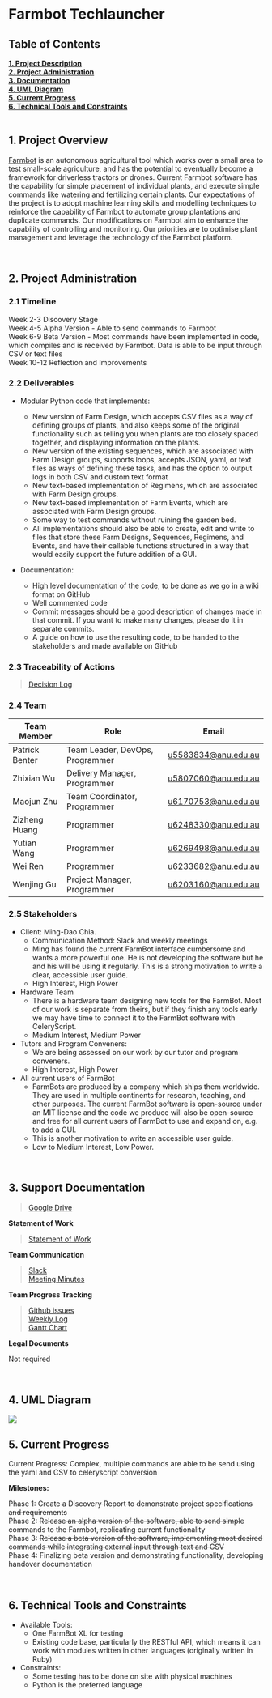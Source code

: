 <h1> Farmbot Techlauncher </h1>

<h2><a name = "content"> Table of Contents </a></h2>
<a href = "#Title1"><b> 1. Project Description </b></a><br/>
<a href = "#Title2"><b> 2. Project Administration </b></a><br/>
<a href = "#Title3"><b> 3. Documentation </b></a><br/> 
<a href = "#Title4"><b> 4. UML Diagram </b></a><br/>
<a href = "#Title5"><b> 5. Current Progress </b></a><br/>
<a href = "#Title6"><b> 6. Technical Tools and Constraints </b></a><br/>


<br />
<h2><a name = "Title1"> 1. Project Overview </a></h2>

[Farmbot](https://farm.bot/) is an autonomous agricultural tool which works over a small area to test small-scale agriculture, and has the potential to eventually become a framework for driverless tractors or drones. Current Farmbot software has the capability for simple placement of individual plants, and execute simple commands like watering and fertilizing certain plants. Our expectations of the project is to adopt machine learning skills and modelling techniques to reinforce the capability of Farmbot to automate group plantations and duplicate commands. Our modifications on Farmbot aim to enhance the capability of controlling and monitoring. Our priorities are to optimise plant management and leverage the technology of the Farmbot platform.

<br />
<h2><a name = "Title2"> 2. Project Administration </a></h2>

<h3> 2.1 Timeline </h3>

Week 2-3 Discovery Stage <br />
Week 4-5 Alpha Version - Able to send commands to Farmbot <br />
Week 6-9 Beta Version - Most commands have been implemented in code, which compiles and is received by Farmbot. Data is able to be input  through CSV or text files <br />
Week 10-12 Reflection and Improvements <br />

<h3> 2.2 Deliverables </h3>

* Modular Python code that implements:
    * New version of Farm Design, which accepts CSV files as a way of defining groups of plants, and also keeps some of the original functionality such as telling you when plants are too closely spaced together, and displaying information on the plants.
    * New version of the existing sequences, which are associated with Farm Design groups, supports loops, accepts JSON, yaml, or text files as ways of defining these tasks, and has the option to output logs in both CSV and custom text format
    * New text-based implementation of Regimens, which are associated with Farm Design groups.
    * New text-based implementation of Farm Events, which are associated with Farm Design groups.
    * Some way to test commands without ruining the garden bed.
    * All implementations should also be able to create, edit and write to files that store these Farm Designs, Sequences, Regimens, and Events, and have their callable functions structured in a way that would easily support the future addition of a GUI.
    
* Documentation:
    * High level documentation of the code, to be done as we go in a wiki format on GitHub
    * Well commented code
    * Commit messages should be a good description of changes made in that commit. If you want to make many changes, please do it in separate commits.
    * A guide on how to use the resulting code, to be handed to the stakeholders and made available on GitHub

<h3> 2.3 Traceability of Actions </h3>



>[Decision Log](https://docs.google.com/document/d/1AfgSXgv-pHwiSv7r8mqHihJIXiVt2jJx9cPXHvMyFtYedit?usp=sharing) <br />

<h3> 2.4 Team </h3>

| Team Member                      | Role                                     | Email                           | 
|----------------------------------|------------------------------------------|---------------------------------|  
| Patrick Benter                   | Team Leader, DevOps, Programmer          | u5583834@anu.edu.au             |
| Zhixian Wu                       | Delivery Manager, Programmer             | u5807060@anu.edu.au             | 
| Maojun Zhu                       | Team Coordinator, Programmer             | u6170753@anu.edu.au             |
| Zizheng Huang                    | Programmer                               | u6248330@anu.edu.au             |
| Yutian Wang                      | Programmer                               | u6269498@anu.edu.au             |
| Wei Ren                          | Programmer                               | u6233682@anu.edu.au             |
| Wenjing Gu                       | Project Manager, Programmer              | u6203160@anu.edu.au             |

<h3> 2.5 Stakeholders </h3>

* Client: Ming-Dao Chia. 
    * Communication Method: Slack and weekly meetings 
    * Ming has found the current FarmBot interface cumbersome and wants a more powerful one. He is not developing the software but he and his will be using it regularly. This is a strong motivation to write a clear, accessible user guide.
    * High Interest, High Power
* Hardware Team
    * There is a hardware team designing new tools for the FarmBot. Most of our work is separate from theirs, but if they finish any tools early we may have time to connect it to the FarmBot software with CeleryScript.
    * Medium Interest, Medium Power
* Tutors and Program Conveners:
    * We are being assessed on our work by our tutor and program conveners.
    * High Interest, High Power
* All current users of FarmBot 
    * FarmBots are produced by a company which ships them worldwide. They are used in multiple continents for research, teaching, and other purposes. The current FarmBot software is open-source under an MIT license and the code we produce will also be open-source and free for all current users of FarmBot to use and expand on, e.g. to add a GUI. 
    * This is another motivation to write an accessible user guide.
    * Low to Medium Interest, Low Power.

<br />
<h2><a name = "Title3"> 3. Support Documentation </a></h2>

>[Google Drive](https://drive.google.com/drive/folders/16XlRWSlGrqiolu_-3hwJq_npcvXVY4Z9?usp=sharing)

**Statement of Work**

>[Statement of Work](https://docs.google.com/document/d/1FSB61TqXdBAb-pXFtHVFb-pJZitc8AbANnnLSZ1RSLc/edit?usp=sharing) <br />

**Team Communication**

>[Slack](https://anuappffarmbot.slack.com/messages/CGHMVT15J/) <br />
>[Meeting Minutes](https://drive.google.com/drive/u/0/folders/1jJi34sRYmjUgE1syTGPG4aYzWS5fJ-hc) <br />

**Team Progress Tracking**

>[Github issues](https://github.com/dopfer/Farmbot-Techlauncher/issues)<br />
>[Weekly Log](https://docs.google.com/spreadsheets/d/1Wc2fRnvIfTPPWfBzSRZM2Uqh6Ayl5jGhBfXq_vXEDsE/edit?usp=sharing) <br />
>[Gantt Chart](https://docs.google.com/spreadsheets/d/1jeA3NB04pLH-Al9xu7jpajUeytPWd9bDBCCzlKktllg/edit?usp=sharing) <br />

**Legal Documents**

Not required

<br />
<h2><a name = "Title4"> 4. UML Diagram </a></h2>
<img src="https://user-images.githubusercontent.com/26053128/55402300-dcda5280-559e-11e9-8ad8-fd12aee13a68.png" />
<br />

<h2><a name = "Title5"> 5. Current Progress </a></h2>

Current Progress: Complex, multiple commands are able to be send using the yaml and CSV to celeryscript conversion

**Milestones:**

Phase 1: ~~Create a Discovery Report to demonstrate project specifications and requirements~~ <br/>
Phase 2: ~~Release an alpha version of the software, able to send simple commands to the Farmbot, replicating current functionality~~ <br/>
Phase 3: ~~Release a beta version of the software, implementing most desired commands while integrating external input through text and CSV~~ <br/>
Phase 4: Finalizing beta version and demonstrating functionality, developing handover documentation <br/>

<br />
<h2><a name = "Title6"> 6. Technical Tools and Constraints</a></h2>

* Available Tools:
    * One FarmBot XL for testing
    * Existing code base, particularly the RESTful API, which means it can work with modules written in other languages (originally written in Ruby)
* Constraints:
    * Some testing has to be done on site with physical machines
    * Python is the preferred language
    

